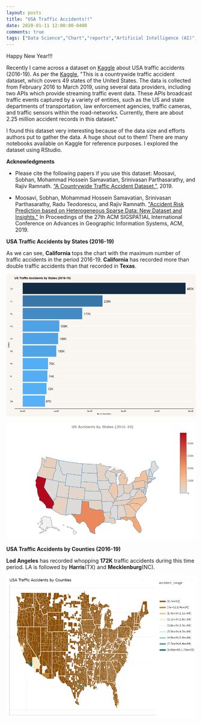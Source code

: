 ```yaml
---
layout: posts
title: "USA Traffic Accidents!!"
date: 2020-01-11 12:00:00-0400
comments: true
tags: ["Data Science","Chart","reports","Artificial Intelligence (AI)","Data Mining","Accidents","Pyhton","R","SAS"," Dashboard","DS","traffic","USA"]
---
```

Happy New Year!!!

Recently I came across a dataset on [Kaggle](https://www.kaggle.com/sobhanmoosavi/us-accidents) about USA traffic accidents (2016-19). As per the [Kaggle](https://www.kaggle.com/sobhanmoosavi/us-accidents), "This is a countrywide traffic accident dataset, which covers 49 states of the United States. The data is collected from February 2016 to March 2019, using several data providers, including two APIs which provide streaming traffic event data. These APIs broadcast traffic events captured by a variety of entities, such as the US and state departments of transportation, law enforcement agencies, traffic cameras, and traffic sensors within the road-networks. Currently, there are about 2.25 million accident records in this dataset."

I found this dataset very interesting because of the data size and efforts authors put to gather the data. A huge shout out to them! There are many notebooks available on Kaggle for reference purposes. I explored the dataset using RStudio.


**Acknowledgments**

* Please cite the following papers if you use this dataset:
  Moosavi, Sobhan, Mohammad Hossein Samavatian, Srinivasan Parthasarathy, and Rajiv Ramnath. [“A Countrywide Traffic Accident Dataset.”](https://arxiv.org/abs/1906.05409), 2019.

* Moosavi, Sobhan, Mohammad Hossein Samavatian, Srinivasan Parthasarathy, Radu Teodorescu, and Rajiv Ramnath. ["Accident Risk Prediction based on Heterogeneous Sparse Data: New Dataset and Insights."](https://arxiv.org/abs/1906.05409) In Proceedings of the 27th ACM SIGSPATIAL International Conference on Advances in Geographic Information Systems, ACM, 2019.

**USA Traffic Accidents by States (2016-19)**

As we can see, **California** tops the chart with the maximum number of traffic accidents in the period 2016-19. **California** has recorded more than double traffic accidents than that recorded in **Texas**.

![center](/images/US_1.PNG)

![center](/images/US_2.PNG)


**USA Traffic Accidents by Counties (2016-19)**

**Lod Angeles** has recorded whopping **172K** traffic accidents during this time period. LA is followed by **Harris**(TX) and **Mecklenburg**(NC). 

![center](/images/US_3.PNG)


